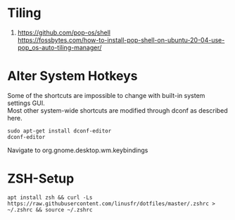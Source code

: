 # Tiling

1. https://github.com/pop-os/shell  
   https://fossbytes.com/how-to-install-pop-shell-on-ubuntu-20-04-use-pop_os-auto-tiling-manager/

# Alter System Hotkeys

Some of the shortcuts are impossible to change with built-in system settings GUI.  
Most other system-wide shortcuts are modified through dconf as described here.

```
sudo apt-get install dconf-editor
dconf-editor
```

Navigate to org.gnome.desktop.wm.keybindings

# ZSH-Setup

```
apt install zsh && curl -Ls https://raw.githubusercontent.com/linusfr/dotfiles/master/.zshrc > ~/.zshrc && source ~/.zshrc
```
